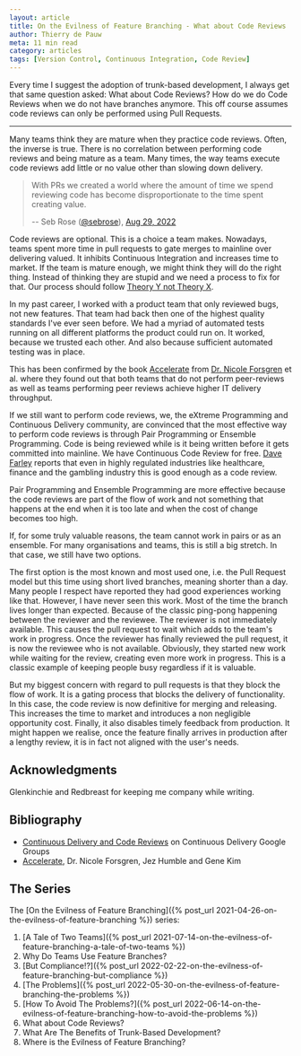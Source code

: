 ```yaml
---
layout: article
title: On the Evilness of Feature Branching - What about Code Reviews
author: Thierry de Pauw
meta: 11 min read
category: articles
tags: [Version Control, Continuous Integration, Code Review]
---
```


Every time I suggest the adoption of trunk-based development, I always get that same question asked: What about Code Reviews? How do we do Code Reviews when we do not have branches anymore. This off course assumes code reviews can only be performed using Pull Requests.

---

Many teams think they are mature when they practice code reviews. Often, the inverse is true. There is no correlation between performing code reviews and being mature as a team. Many times, the way teams execute code reviews add little or no value other than slowing down delivery.

> With PRs we created a world where the amount of time we spend reviewing code has become disproportionate to the time spent creating value.
>
> -- Seb Rose ([@sebrose](https://twitter.com/sebrose)), [Aug 29, 2022](https://twitter.com/tdpauw/status/1564280563195953152)

Code reviews are optional. This is a choice a team makes. Nowadays, teams spent more time in pull requests to gate merges to mainline over delivering valued. It inhibits Continuous Integration and increases time to market. If the team is mature enough, we might think they will do the right thing. Instead of thinking they are stupid and we need a process to fix for that. Our process should follow [Theory Y not Theory X](https://en.wikipedia.org/wiki/Theory_X_and_Theory_Y).

In my past career, I worked with a product team that only reviewed bugs, not new features. That team had back then one of the highest quality standards I've ever seen before. We had a myriad of automated tests running on all different platforms the product could run on. It worked, because we trusted each other. And also because sufficient automated testing was in place.

This has been confirmed by the book [Accelerate](https://www.goodreads.com/book/show/35747076-accelerate) from [Dr. Nicole Forsgren](https://www.linkedin.com/in/nicolefv/) et al. where they found out that both teams that do not perform peer-reviews as well as teams performing peer reviews achieve higher IT delivery throughput.

If we still want to perform code reviews, we, the eXtreme Programming and Continuous Delivery community, are convinced that the most effective way to perform code reviews is through Pair Programming or Ensemble Programming. Code is being reviewed while is it being written before it gets committed into mainline. We have Continuous Code Review for free. [Dave Farley](https://www.linkedin.com/in/dave-farley-a67927/) reports that even in highly regulated industries like healthcare, finance and the gambling industry this is good enough as a code review.

Pair Programming and Ensemble Programming are more effective because the code reviews are part of the flow of work and not something that happens at the end when it is too late and when the cost of change becomes too high.

If, for some truly valuable reasons, the team cannot work in pairs or as an ensemble. For many organisations and teams, this is still a big stretch. In that case, we still have two options.

The first option is the most known and most used one, i.e. the Pull Request model but this time using short lived branches, meaning shorter than a day. Many people I respect have reported they had good experiences working like that. However, I have never seen this work. Most of the time the branch lives longer than expected. Because of the classic ping-pong happening between the reviewer and the reviewee. The reviewer is not immediately available. This causes the pull request to wait which adds to the team's work in progress. Once the reviewer has finally reviewed the pull request, it is now the reviewee who is not available. Obviously, they started new work while waiting for the review, creating even more work in progress. This is a classic example of keeping people busy regardless if it is valuable.

But my biggest concern with regard to pull requests is that they block the flow of work. It is a gating process that blocks the delivery of functionality. In this case, the code review is now definitive for merging and releasing. This increases the time to market and introduces a non negligible opportunity cost. Finally, it also disables timely feedback from production. It might happen we realise, once the feature finally arrives in production after a lengthy review, it is in fact not aligned with the user's needs.

## Acknowledgments

Glenkinchie and Redbreast for keeping me company while writing.

## Bibliography

- [Continuous Delivery and Code Reviews](https://groups.google.com/g/continuousdelivery/c/LIJ1nva9Oas/m/jv5Tt01IfZYJ) on Continuous Delivery Google Groups
- [Accelerate](https://www.goodreads.com/book/show/35747076-accelerate), Dr. Nicole Forsgren, Jez Humble and Gene Kim

## The Series

The [On the Evilness of Feature Branching]({% post_url 2021-04-26-on-the-evilness-of-feature-branching %}) series:

1. [A Tale of Two Teams]({% post_url 2021-07-14-on-the-evilness-of-feature-branching-a-tale-of-two-teams %})
2. Why Do Teams Use Feature Branches?
3. [But Compliance!?]({% post_url 2022-02-22-on-the-evilness-of-feature-branching-but-compliance %})
4. [The Problems]({% post_url 2022-05-30-on-the-evilness-of-feature-branching-the-problems %})
5. [How To Avoid The Problems?]({% post_url 2022-06-14-on-the-evilness-of-feature-branching-how-to-avoid-the-problems %})
6. What about Code Reviews?
7. What Are The Benefits of Trunk-Based Development?
8. Where is the Evilness of Feature Branching?
